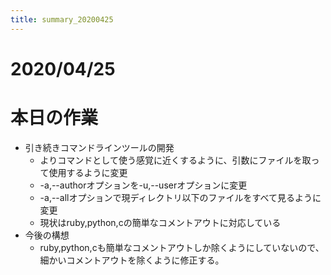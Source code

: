 ```yaml
---
title: summary_20200425
---
```



# 2020/04/25

# 本日の作業

- 引き続きコマンドラインツールの開発  
  - よりコマンドとして使う感覚に近くするように、引数にファイルを取って使用するように変更  
  - -a,--authorオプションを-u,--userオプションに変更  
  - -a,--allオプションで現ディレクトリ以下のファイルをすべて見るように変更  
  - 現状はruby,python,cの簡単なコメントアウトに対応している  
- 今後の構想  
  - ruby,python,cも簡単なコメントアウトしか除くようにしていないので、細かいコメントアウトを除くように修正する。  
